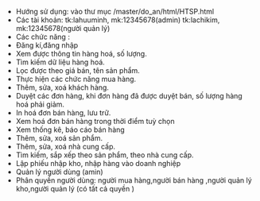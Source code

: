 - Hướng sử dụng: vào thư mục /master/do_an/html/HTSP.html
- Các tài khoản:
tk:lahuuminh, mk:12345678(admin)
tk:lachikim, mk:12345678(người quản lý)
- Các chức năng :
- Đăng kí,đăng nhập
- Xem được thông tin hàng hoá, số lượng.
- Tìm kiếm dữ liệu hàng hoá.
- Lọc được theo giá bán, tên sản phẩm.
- Thực hiện các chức năng mua hàng.
- Thêm, sửa, xoá khách hàng.
- Duyệt các đơn hàng, khi đơn hàng đã được duyệt bán, số lượng hàng hoá
phải giảm.
- In hoá đơn bán hàng, lưu trữ.
- Xem hoá đơn bán hàng trong thời điểm tuỳ chọn
- Xem thống kê, báo cáo bán hàng
- Thêm, sửa, xoá sản phẩm.
- Thêm, sửa, xoá nhà cung cấp.
- Tìm kiếm, sắp xếp theo sản phẩm, theo nhà cung cấp.
- Lập phiếu nhập kho, nhập hàng vào doanh nghiệp
- Quản lý người dùng (amin) 
- Phân quyền người dùng: người mua hàng,người bán hàng ,người quản lý kho,người quản lý (có tất cả quyền )
